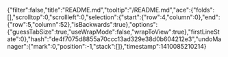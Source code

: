 {"filter":false,"title":"README.md","tooltip":"/README.md","ace":{"folds":[],"scrolltop":0,"scrollleft":0,"selection":{"start":{"row":4,"column":0},"end":{"row":5,"column":52},"isBackwards":true},"options":{"guessTabSize":true,"useWrapMode":false,"wrapToView":true},"firstLineState":0},"hash":"de4f7075d8855a70ccc13ad329e38d0b604212e3","undoManager":{"mark":0,"position":-1,"stack":[]},"timestamp":1410085210214}